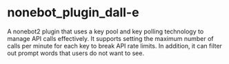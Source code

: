 # nonebot_plugin_dall-e
A nonebot2 plugin that uses a key pool and key polling technology to manage API calls effectively. It supports setting the maximum number of calls per minute for each key to break API rate limits. In addition, it can filter out prompt words that users do not want to see.
